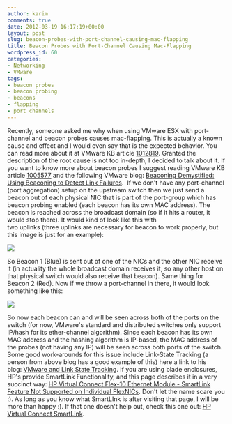```yaml
---
author: karim
comments: true
date: 2012-03-19 16:17:19+00:00
layout: post
slug: beacon-probes-with-port-channel-causing-mac-flapping
title: Beacon Probes with Port-Channel Causing Mac-Flapping
wordpress_id: 60
categories:
- Networking
- VMware
tags:
- beacon probes
- beacon probing
- beacons
- flapping
- port channels
---
```


Recently, someone asked me why when using VMware ESX with port-channel and beacon probes causes mac-flapping. This is actually a known cause and effect and I would even say that is the expected behavior. You can read more about it at VMware KB article [1012819](http://kb.vmware.com/kb/1012819). Granted the description of the root cause is not too in-depth, I decided to talk about it. If you want to know more about beacon probes I suggest reading VMware KB article [1005577](http://kb.vmware.com/kb/1005577) and the following VMware blog: [Beaconing Demystified: Using Beaconing to Detect Link Failures](http://blogs.vmware.com/networking/2008/12/using-beaconing-to-detect-link-failures-or-beaconing-demystified.html).  If we don't have any port-channel (port aggregation) setup on the upstream switch then we just send a beacon out of each physical NIC that is part of the port-group which has beacon probing enabled (each beacon has its own MAC address). The beacon is reached across the broadcast domain (so if it hits a router, it would stop there). It would kind of look like this with two uplinks (three uplinks are necessary for beacon to work properly, but this image is just for an example):

[![](http://virtuallyhyper.com/wp-content/uploads/2012/03/BP_No_Port_Channel.jpg)](http://virtuallyhyper.com/wp-content/uploads/2012/03/BP_No_Port_Channel.jpg)

So Beacon 1 (Blue) is sent out of one of the NICs and the other NIC receive it (in actuality the whole broadcast domain receives it, so any other host on that physical switch would also receive that beacon). Same thing for Beacon 2 (Red). Now if we throw a port-channel in there, it would look something like this:

[![](http://virtuallyhyper.com/wp-content/uploads/2012/03/BP_With_Port_Channel.jpg)](http://virtuallyhyper.com/wp-content/uploads/2012/03/BP_With_Port_Channel.jpg)

So now each beacon can and will be seen across both of the ports on the switch (for now, VMware's standard and distributed switches only support IP/hash for its ether-channel algorithm). Since each beacon has its own MAC address and the hashing algorithm is IP-based, the MAC address of the probes (not having any IP) will be seen across both ports of the switch. Some good work-arounds for this issue include Link-State Tracking (a person from above blog has a good example of this) here a link to his blog: [VMware and Link State Tracking](http://www.bctechnet.com/vmware-link-state-tracking/). If you are using blade enclosures, HP's provide SmartLink Functionality, and this page describes it in a very succinct way: [HP Virtual Connect Flex-10 Ethernet Module - SmartLink Feature Not Supported on Individual FlexNICs](http://h20000.www2.hp.com/bizsupport/TechSupport/Document.jsp?objectID=c01780345&lang=en&cc=us&taskId=&prodSeriesId=3794423&prodTypeId=3709945). Don't let the name scare you :). As long as you know what SmartLInk is after visiting that page, I will be more than happy :). If that one doesn't help out, check this one out: [HP Virtual Connect SmartLink](http://blog.michaelfmcnamara.com/2009/08/hp-virtual-connect-smart-link/).

